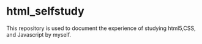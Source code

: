# html_selfstudy
This repository is used to document the experience of studying html5,CSS, and Javascript by myself.  
